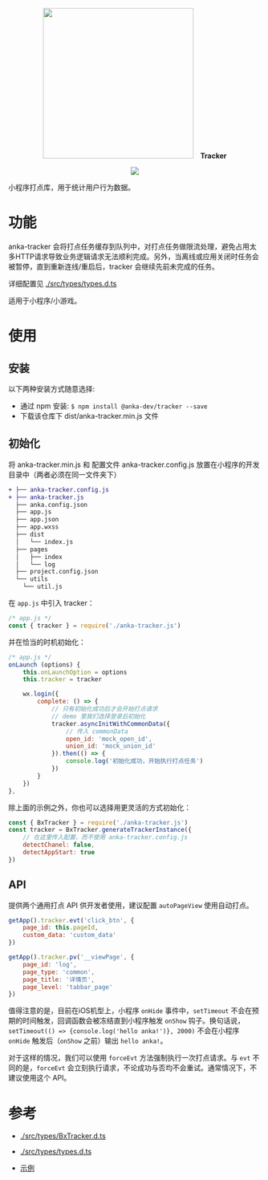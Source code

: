 <p align="center">
  <img src="https://user-images.githubusercontent.com/10026019/48325653-9fb60800-e671-11e8-9e5f-46e625d8159f.png" width="300"/>
  <b>&nbsp;&nbsp;&nbsp;Tracker</b>
</p>

<p align="center">
	<a href="https://www.npmjs.com/package/@anka-dev/tracker">
	<img src="https://badge.fury.io/js/%40anka-dev%2Ftracker.svg"/>
	</a>
</p>

小程序打点库，用于统计用户行为数据。

# 功能

anka-tracker 会将打点任务缓存到队列中，对打点任务做限流处理，避免占用太多HTTP请求导致业务逻辑请求无法顺利完成。另外，当离线或应用关闭时任务会被暂停，直到重新连线/重启后，tracker 会继续先前未完成的任务。

详细配置见 [./src/types/types.d.ts](./src/types/types.d.ts)

适用于小程序/小游戏。

# 使用

## 安装

以下两种安装方式随意选择:

- 通过 npm 安装: `$ npm install @anka-dev/tracker --save`
- 下载该仓库下 dist/anka-tracker.min.js 文件

## 初始化

将 anka-tracker.min.js 和 配置文件 anka-tracker.config.js 放置在小程序的开发目录中（两者必须在同一文件夹下）

```diff
+ ├── anka-tracker.config.js
+ ├── anka-tracker.js
  ├── anka.config.json
  ├── app.js
  ├── app.json
  ├── app.wxss
  ├── dist
  │   └── index.js
  ├── pages
  │   ├── index
  │   └── log
  ├── project.config.json
  └── utils
  	└── util.js
```

在 `app.js` 中引入 tracker：

```javascript
/* app.js */
const { tracker } = require('./anka-tracker.js')
```

并在恰当的时机初始化：

```javascript
/* app.js */
onLaunch (options) {
	this.onLaunchOption = options
	this.tracker = tracker

	wx.login({
		complete: () => {
			// 只有初始化成功后才会开始打点请求
			// demo 里我们选择登录后初始化
			tracker.asyncInitWithCommonData({
				// 传入 commonData
				open_id: 'mock_open_id',
				union_id: 'mock_union_id'
			}).then(() => {
				console.log('初始化成功，开始执行打点任务')
			})
		}
	})
},
```

除上面的示例之外，你也可以选择用更灵活的方式初始化：

```javascript
const { BxTracker } = require('./anka-tracker.js')
const tracker = BxTracker.generateTrackerInstance({
    // 在这里传入配置，而不使用 anka-tracker.config.js
    detectChanel: false,
    detectAppStart: true
})
```

## API

提供两个通用打点 API 供开发者使用，建议配置 `autoPageView` 使用自动打点。

```javascript
getApp().tracker.evt('click_btn', {
	page_id: this.pageId,
	custom_data: 'custom_data'
})

getApp().tracker.pv('__viewPage', {
	page_id: 'log',
	page_type: 'common',
	page_title: '详情页',
	page_level: 'tabbar_page'
})
```

值得注意的是，目前在iOS机型上，小程序 `onHide` 事件中，`setTimeout` 不会在预期的时间触发，回调函数会被冻结直到小程序触发 `onShow` 钩子。换句话说，`setTimeout(() => {console.log('hello anka!')}, 2000)` 不会在小程序 `onHide` 触发后（`onShow` 之前）输出 `hello anka!`。

对于这样的情况，我们可以使用 `forceEvt` 方法强制执行一次打点请求。与 `evt` 不同的是，`forceEvt` 会立刻执行请求，不论成功与否均不会重试。通常情况下，不建议使用这个 API。

# 参考

- [./src/types/BxTracker.d.ts](./src/types/BxTracker.d.ts)

- [./src/types/types.d.ts](./src/types/types.d.ts)

- [示例](./test)
